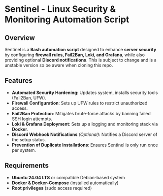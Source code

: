 # Sentinel - Linux Security & Monitoring Automation Script  

## Overview  
Sentinel is a **Bash automation script** designed to enhance **server security** by configuring **firewall rules, Fail2Ban, Loki, and Grafana**, while also providing optional **Discord notifications**.  This is subject to change and is a unstable version so be aware when cloning this repo.

## Features  
- **Automated Security Hardening**: Updates system, installs security tools (Fail2Ban, UFW).  
- **Firewall Configuration**: Sets up UFW rules to restrict unauthorized access.  
- **Fail2Ban Protection**: Mitigates brute-force attacks by banning failed SSH login attempts.  
- **Loki & Grafana Deployment**: Sets up a logging and monitoring stack via **Docker**.  
- **Discord Webhook Notifications** *(Optional)*: Notifies a Discord server of the setup status.  
- **Prevention of Duplicate Installations**: Ensures Sentinel is only run once per system.  

## Requirements  
- **Ubuntu 24.04 LTS** or compatible Debian-based system  
- **Docker & Docker-Compose** (installed automatically)  
- **Root privileges** (sudo access required)  


